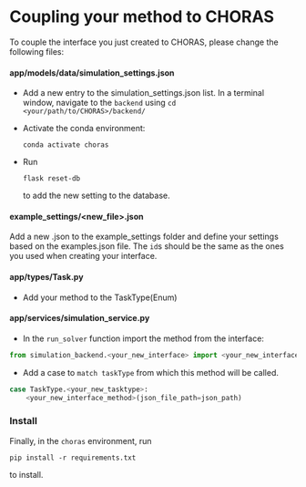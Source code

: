 # Coupling your method to CHORAS
To couple the interface you just created to CHORAS, please change the following files:

#### app/models/data/simulation_settings.json

- Add a new entry to the simulation_settings.json list.
In a terminal window, navigate to the `backend` using `cd <your/path/to/CHORAS>/backend/`
- Activate the conda environment: 

  ```shell
  conda activate choras
  ```

- Run 

  ```shell    
  flask reset-db
  ```

  to add the new setting to the database.

#### example_settings/<new_file>.json

Add a new .json to the example_settings folder and define your settings based on the examples.json file. The `id`s should be the same as the ones you used when creating your interface.

#### app/types/Task.py

- Add your method to the TaskType(Enum)

#### app/services/simulation_service.py

- In the `run_solver` function import the method from the interface:

``` python
from simulation_backend.<your_new_interface> import <your_new_interface_method>
```

- Add a case to `match taskType` from which this method will be called.

``` python
case TaskType.<your_new_tasktype>:
    <your_new_interface_method>(json_file_path=json_path)
```

### Install
Finally, in the `choras` environment, run

``` shell
pip install -r requirements.txt
```

to install.
